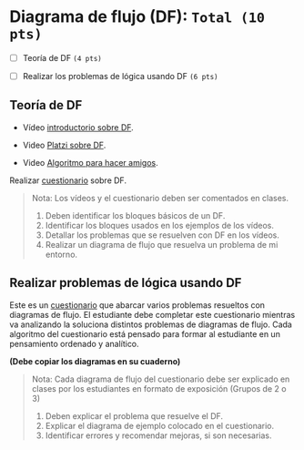
# Diagrama de flujo (DF): `Total (10 pts)`


* [ ] Teoría de DF `(4 pts)`

* [ ] Realizar los problemas de lógica usando DF `(6 pts)`

  

## Teoría de DF 

- Vídeo [introductorio sobre DF](https://youtu.be/u6fusP6JLgg). 

- Video [Platzi sobre DF](https://youtu.be/SDv2vOIFIj8). 
- Video [Algoritmo para hacer amigos](https://www.youtube.com/watch?v=3sU6KIxjqMI).

Realizar [cuestionario](https://docs.google.com/forms/d/e/1FAIpQLSd8l_DuziDD2jux86FXi5TGEprfn5LylgtyHjKtAmw6KGnqew/viewform) sobre DF.

> Nota: Los vídeos y el cuestionario deben ser comentados en clases.
>
> 1. Deben identificar los bloques básicos de un DF.
> 2. Identificar los bloques usados en los ejemplos de los vídeos.
> 3. Detallar los problemas que se resuelven con DF en los vídeos.
> 4. Realizar un diagrama de flujo que resuelva un problema de mi entorno.

## Realizar problemas de lógica usando DF 

Este es un [cuestionario](https://docs.google.com/forms/d/e/1FAIpQLSdbXt48T4GNOJrariefzCsSvBv16CT4nWJfbQ_jykor_1tRYw/viewform) que abarcar varios problemas resueltos con diagramas de flujo. El estudiante debe completar este cuestionario mientras va analizando la soluciona distintos problemas de diagramas de flujo. Cada algoritmo del cuestionario está pensado para formar al estudiante en un pensamiento ordenado y analítico. 

**(Debe copiar los diagramas en su cuaderno)**

> Nota: Cada diagrama de flujo del cuestionario debe ser explicado en clases por  los estudiantes en formato de exposición (Grupos de 2 o 3)
>
> 1. Deben explicar el problema que resuelve el DF.
> 2. Explicar el diagrama de ejemplo colocado en el cuestionario.
> 3. Identificar errores y recomendar mejoras, si son necesarias.

